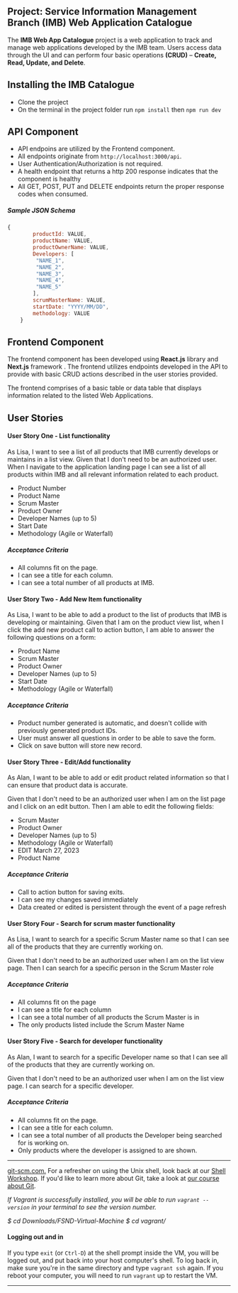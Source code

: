 ## Project: Service Information Management Branch (IMB) Web Application Catalogue

The **IMB Web App Catalogue** project is a web application to track and manage web applications developed by the IMB team.
Users access data through the UI and can perform four basic operations **(CRUD)** – **Create, Read, Update, and Delete**.

## Installing the IMB Catalogue

- Clone the project
- On the terminal in the project folder run `npm install` then `npm run dev `

## API Component

- API endpoins are utilized by the Frontend component.
- All endpoints originate from `http://localhost:3000/api`.
- User Authentication/Authorization is not required.
- A health endpoint that returns a http 200 response indicates that the component is healthy
- All GET, POST, PUT and DELETE endpoints return the proper response codes when consumed.

##### Sample JSON Schema

```javascript
{
        productId: VALUE,
        productName: VALUE,
        productOwnerName: VALUE,
        Developers: [
         "NAME_1",
         "NAME_2",
         "NAME_3",
         "NAME_4",
         "NAME_5"
        ],
        scrumMasterName: VALUE,
        startDate: "YYYY/MM/DD",
        methodology: VALUE
    }
```
## Frontend Component

The frontend component has been developed using **React.js** library and **Next.js** framework . The frontend utilizes endpoints developed in the API to provide with basic CRUD actions described in the user stories provided.

The frontend comprises of a basic table or data table that displays information related to the listed Web Applications.

## User Stories

#### User Story One - List functionality
As Lisa, I want to see a list of all products that IMB currently develops or maintains in a list view. Given that I don't need to be an authorized user. When I navigate to the application landing page I can see a list of all products within IMB and all relevant information related to each product.

- Product Number
- Product Name
- Scrum Master
- Product Owner
- Developer Names (up to 5)
- Start Date
- Methodology (Agile or Waterfall)

##### Acceptance Criteria

- All columns fit on the page.
- I can see a title for each column.
- I can see a total number of all products at IMB.

#### User Story Two - Add New Item functionality
As Lisa, I want to be able to add a product to the list of products that IMB is developing or maintaining. Given that I am on the product view list, when I click the add new product call to action button, I am able to answer the following questions on a form:

- Product Name
- Scrum Master
- Product Owner
- Developer Names (up to 5)
- Start Date
- Methodology (Agile or Waterfall)

##### Acceptance Criteria

- Product number generated is automatic, and doesn't collide with previously generated product IDs.
- User must answer all questions in order to be able to save the form.
- Click on save button will store new record.

#### User Story Three - Edit/Add functionality
As Alan, I want to be able to add or edit product related information so that I can ensure that product data is accurate.

Given that I don't need to be an authorized user when I am on the list page and I click on an edit button. Then I am able to edit the following fields:

- Scrum Master
- Product Owner
- Developer Names (up to 5)
- Methodology (Agile or Waterfall)
- EDIT March 27, 2023
- Product Name

##### Acceptance Criteria

- Call to action button for saving exits.
- I can see my changes saved immediately
- Data created or edited is persistent through the event of a page refresh

#### User Story Four - Search for scrum master functionality
As Lisa, I want to search for a specific Scrum Master name so that I can see all of the products that they are currently working on.

Given that I don't need to be an authorized user when I am on the list view page. Then I can search for a specific person in the Scrum Master role

##### Acceptance Criteria

- All columns fit on the page
- I can see a title for each column
- I can see a total number of all products the Scrum Master is in
- The only products listed include the Scrum Master Name

#### User Story Five - Search for developer functionality
As Alan, I want to search for a specific Developer name so that I can see all of the products that they are currently working on.

Given that I don't need to be an authorized user when I am on the list view page. I can search for a specific developer.

##### Acceptance Criteria

- All columns fit on the page.
- I can see a title for each column.
- I can see a total number of all products the Developer being searched for is working on.
- Only products where the developer is assigned to are shown.









*********************************************************
[git-scm.com.](https://git-scm.com/downloads)
For a refresher on using the Unix shell, look back at our [Shell Workshop](https://www.udacity.com/course/shell-workshop--ud206).
If you'd like to learn more about Git, take a look at [our course about Git](https://www.udacity.com/course/version-control-with-git--ud123).


_If Vagrant is successfully installed, you will be able to run `vagrant --version` in your terminal to see the version number._




_$ cd Downloads/FSND-Virtual-Machine
$ cd vagrant/_
 

#### Logging out and in
If you type `exit` (or `Ctrl-D`) at the shell prompt inside the VM, you will be logged out, and put back into your host computer's shell. To log back in, make sure you're in the same directory and type `vagrant ssh` again. If you reboot your computer, you will need to run `vagrant` up to restart the VM.
________________________________________
